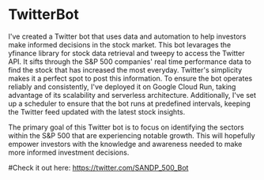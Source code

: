 # TwitterBot
I've created a Twitter bot that uses data and automation to help investors make informed decisions in the stock market. This bot levarages the yfinance library for stock data retrieval and tweepy to access the Twitter API. It sifts through the S&P 500 companies' real time performance data to find the stock that has increased the most everyday. Twitter's simplicity makes it a perfect spot to post this information. To ensure the bot operates reliably and consistently, I've deployed it on Google Cloud Run, taking advantage of its scalability and serverless architecture. Additionally, I've set up a scheduler to ensure that the bot runs at predefined intervals, keeping the Twitter feed updated with the latest stock insights.

The primary goal of this Twitter bot is to focus on identifying the sectors within the S&P 500 that are experiencing notable growth. This will hopefully empower investors with the knowledge and awareness needed to make more informed investment decisions.

#Check it out here:
https://twitter.com/SANDP_500_Bot
